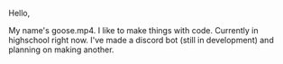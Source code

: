 Hello,

My name's goose.mp4. I like to make things with code.
Currently in highschool right now.
I've made a discord bot (still in development) and planning on making another.
